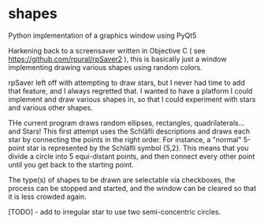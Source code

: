 # shapes
Python implementation of a graphics window using PyQt5

Harkening back to a screensaver written in Objective C ( see https://github.com/rpural/rpSaver2 ), 
this is basically just a window implementing drawing various shapes using random colors.

rpSaver left off with attempting to draw stars, but I never had time to add that feature,
and I always regretted that. I wanted to have a platform I could implement and draw various shapes
in, so that I could experiment with stars and various other shapes.

THe current program draws random ellipses, rectangles, quadrilaterals... and Stars! This first
attempt uses the Schläfli descriptions and draws each star by connecting the points in the right
order. For instance, a "normal" 5-point star is represented by the Schläfli symbol {5,2}. This 
means that you divide a circle into 5 equi-distant points, and then connect every other point
until you get back to the starting point.

The type(s) of shapes to be drawn are selectable via checkboxes, the process can be stopped and started,
and the window can be cleared so that it is less crowded again.

[TODO] - add to irregular star to use two semi-concentric circles.
